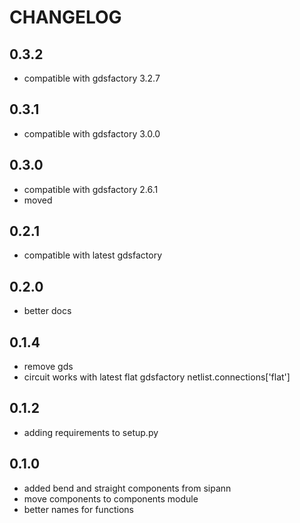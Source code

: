 # CHANGELOG

## 0.3.2

- compatible with gdsfactory 3.2.7

## 0.3.1

- compatible with gdsfactory 3.0.0

## 0.3.0

- compatible with gdsfactory 2.6.1
- moved

## 0.2.1

- compatible with latest gdsfactory

## 0.2.0

- better docs

## 0.1.4

- remove gds
- circuit works with latest flat gdsfactory netlist.connections['flat']

## 0.1.2

- adding requirements to setup.py

## 0.1.0

- added bend and straight components from sipann
- move components to components module
- better names for functions
